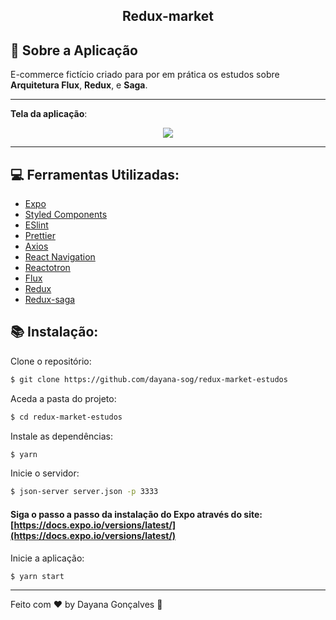 

## <p align="center"> Redux-market </p>

## :rocket: Sobre a Aplicação


E-commerce fictício criado para por em prática os estudos sobre **Arquitetura Flux**, **Redux**, e **Saga**. 

---
**Tela da aplicação**:

<p align="center">
	<img src="https://user-images.githubusercontent.com/57035171/93459828-3ab94200-f8da-11ea-93c4-d60e38d49aa3.gif" />
</p>

----

## :computer: Ferramentas Utilizadas:

- [Expo](https://docs.expo.io/versions/latest/)
- [Styled Components](https://styled-components.com/docs/basics)
- [ESlint](https://eslint.org/docs/user-guide/configuring)
- [Prettier](https://github.com/prettier/prettier-eslint)
- [Axios](https://github.com/axios/axios)
- [React Navigation](https://reactnavigation.org/docs/getting-started/)
- [Reactotron](https://github.com/infinitered/reactotron/blob/master/docs/quick-start-react-native.md)
-   [Flux](https://facebook.github.io/flux/)
-   [Redux](https://github.com/reduxjs/react-redux)
-   [Redux-saga](https://redux-saga.js.org/)

## :books: Instalação:

Clone o repositório:
```sh
$ git clone https://github.com/dayana-sog/redux-market-estudos
```

Aceda a pasta do projeto:
```sh
$ cd redux-market-estudos
```

Instale as dependências:
```sh
$ yarn
```
Inicie o servidor:
```sh
$ json-server server.json -p 3333
```

#### Siga o passo a passo da instalação do Expo através do site: [https://docs.expo.io/versions/latest/](https://docs.expo.io/versions/latest/)

Inicie a aplicação:
```sh
$ yarn start
```

---

Feito com ♥ by Dayana Gonçalves  👋 
